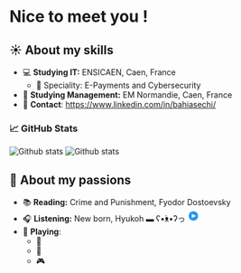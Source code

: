 # Nice to meet you !

## :sunny: About my skills 
- :computer: **Studying IT:** ENSICAEN, Caen, France
   - :seedling: Speciality: E-Payments and Cybersecurity 
- :briefcase: **Studying Management:** EM Normandie, Caen, France
- :hibiscus: **Contact**: https://www.linkedin.com/in/bahiasechi/

### &#x1f4c8; GitHub Stats

![Github stats](https://github-readme-stats.vercel.app/api/top-langs/?username=BahiaSechi&theme=dracula&langs_count=5)
![Github stats](https://github-profile-trophy.vercel.app/?username=BahiaSechi&theme=dracula&column=3&margin-w=15&margin-h=15&rank=S,AAA,A,B,C)

## 🌙 About my passions
- :books: **Reading:** Crime and Punishment, Fyodor Dostoevsky
- :headphones: **Listening:** New born, Hyukoh ▬ ʕ•́ᴥ•̀ʔっ [<img src="https://github.com/BahiaSechi/BahiaSechi/blob/main/icons8-lecture-48.png" width="20px">](https://www.youtube.com/watch?v=0LAL1B80hbE)
- :purple_heart: **Playing**: 
   - :musical_keyboard: 
   - 🎻
   - 🎮
